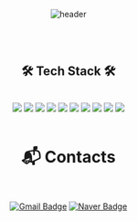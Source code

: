 <div align="center">
 
![header](https://capsule-render.vercel.app/api?type=waving&color=timeGradient&text=Welcome%20to%20Jinwon's%20GitHub%20👋&animation=twinkling&fontSize=50&height=250)
 
 <br/>
 <br/>

## 🛠 Tech Stack 🛠
  
 <br/>

<img src="https://img.shields.io/badge/JAVA-007396?style=for-the-badge&logo=Java&logoColor=white">
<img src="https://img.shields.io/badge/Spring Boot-6DB33F?style=for-the-badge&logo=spring boot&logoColor=white">
<img src="https://img.shields.io/badge/mysql-4479A1?style=for-the-badge&logo=mysql&logoColor=white"> 
<img src="https://img.shields.io/badge/html5-E34F26?style=for-the-badge&logo=html5&logoColor=white"> 
<img src="https://img.shields.io/badge/css-1572B6?style=for-the-badge&logo=css3&logoColor=white"> 
<img src="https://img.shields.io/badge/javascript-F7DF1E?style=for-the-badge&logo=javascript&logoColor=black">
<img src="https://img.shields.io/badge/python-3776AB?style=for-the-badge&logo=python&logoColor=white"> 
<img src="https://img.shields.io/badge/Eclipse-2C2255?style=for-the-badge&logo=Eclipse%20IDE&logoColor=white">
<img src="https://img.shields.io/badge/github-181717?style=for-the-badge&logo=github&logoColor=white">
<img src="https://img.shields.io/badge/aws-232F3E?style=for-the-badge&logo=aws&logoColor=white">
  
  <br/>
  <br/>
  
# :mailbox_with_mail: Contacts
  
  <br/>
  
[![Gmail Badge](https://img.shields.io/badge/Gmail-d14836?style=flat-square&logo=Gmail&logoColor=white&link=mailto:jinwon4493@gmail.com)](mailto:jinwon4493@gmail.com)
[![Naver Badge](https://img.shields.io/badge/Naver-03C75A?style=flat-square&logo=Naver&logoColor=white&link=mailto:wkdwlsdnjs41@naver.com)](mailto:wkdwlsdnjs41@naver.com)

</div>
